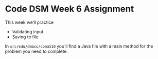 
# Code DSM Week 6 Assignment
This week we'll practice
* Validating input
* Saving to file

In `src/edu/dmacc/coma510` you'll find a Java file with a main method for the problem you need to complete.
